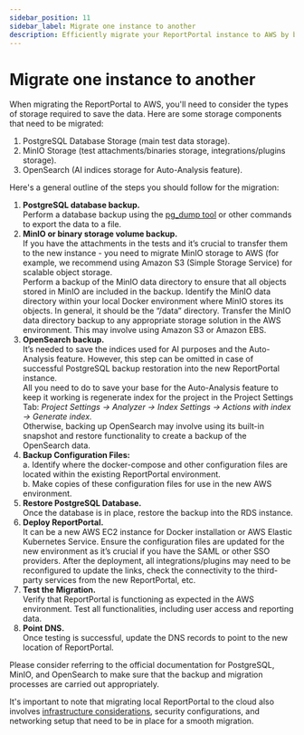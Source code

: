 ```yaml
---
sidebar_position: 11
sidebar_label: Migrate one instance to another
description: Efficiently migrate your ReportPortal instance to AWS by backing up and restoring PostgreSQL, MinIO, and OpenSearch data, ensuring seamless continuity.
---
```


# Migrate one instance to another

When migrating the ReportPortal to AWS, you'll need to consider the types of storage required to save the data. Here are some storage components that need to be migrated:

1.	PostgreSQL Database Storage (main test data storage).
2.	MinIO Storage (test attachments/binaries storage, integrations/plugins storage).
3.	OpenSearch (AI indices storage for Auto-Analysis feature).

Here's a general outline of the steps you should follow for the migration:

1.	**PostgreSQL database backup.**<br />
      Perform a database backup using the [pg_dump tool](https://www.postgresql.org/docs/current/backup-dump.html#BACKUP-DUMP) or other commands to export the data to a file.
2.	**MinIO or binary storage volume backup.**<br />
      If you have the attachments in the tests and it’s crucial to transfer them to the new instance - you need to migrate MinIO storage to AWS (for example, we recommend using Amazon S3 (Simple Storage Service) for scalable object storage.<br />
      Perform a backup of the MinIO data directory to ensure that all objects stored in MinIO are included in the backup. Identify the MinIO data directory within your local Docker environment where MinIO stores its objects. In general, it should be the “/data” directory. Transfer the MinIO data directory backup to any appropriate storage solution in the AWS environment. This may involve using Amazon S3 or Amazon EBS.
3.	**OpenSearch backup.**<br />
      It’s needed to save the indices used for AI purposes and the Auto-Analysis feature. However, this step can be omitted in case of successful PostgreSQL backup restoration into the new ReportPortal instance.<br />
      All you need to do to save your base for the Auto-Analysis feature to keep it working is regenerate index for the project in the Project Settings Tab:
      *Project Settings -> Analyzer -> Index Settings -> Actions with index -> Generate index.*<br />
      Otherwise, backing up OpenSearch may involve using its built-in snapshot and restore functionality to create a backup of the OpenSearch data.
4.	**Backup Configuration Files:**<br />
      a.	Identify where the docker-compose and other configuration files are located within the existing ReportPortal environment.<br />
      b.	Make copies of these configuration files for use in the new AWS environment.
5.	**Restore PostgreSQL Database.**<br />
      Once the database is in place, restore the backup into the RDS instance.
6.	**Deploy ReportPortal.**<br />
      It can be a new AWS EC2 instance for Docker installation or AWS Elastic Kubernetes Service. Ensure the configuration files are updated for the new environment as it’s crucial if you have the SAML or other SSO providers. After the deployment, all integrations/plugins may need to be reconfigured to update the links, check the connectivity to the third-party services from the new ReportPortal, etc.
7.	**Test the Migration.**<br />
      Verify that ReportPortal is functioning as expected in the AWS environment. Test all functionalities, including user access and reporting data.
8.	**Point DNS.**<br />
      Once testing is successful, update the DNS records to point to the new location of ReportPortal.

Please consider referring to the official documentation for PostgreSQL, MinIO, and OpenSearch to make sure that the backup and migration processes are carried out appropriately.

It's important to note that migrating local ReportPortal to the cloud also involves [infrastructure considerations](/installation-steps/HardwareRequirements), security configurations, and networking setup that need to be in place for a smooth migration.
